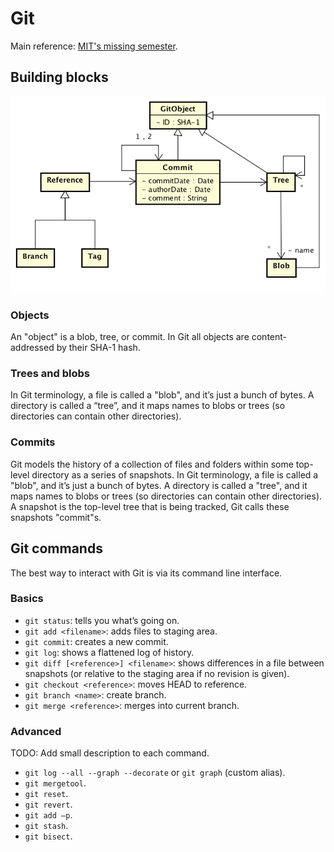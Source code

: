 # Git

Main reference: [MIT's missing semester](https://missing.csail.mit.edu/2020/version-control/).

## Building blocks
![git-uml.png](git-uml.png)

### Objects
An "object" is a blob, tree, or commit.
In Git all objects are content-addressed by their SHA-1 hash.

### Trees and blobs
In Git terminology, a file is called a "blob", and it’s just a bunch of bytes. A directory is called a “tree”, and it maps names to blobs or trees (so directories can contain other directories).

### Commits
Git models the history of a collection of files and folders within some top-level directory as a series of snapshots. In Git terminology, a file is called a "blob", and it’s just a bunch of bytes.
A directory is called a "tree", and it maps names to blobs or trees (so directories can contain other directories).
A snapshot is the top-level tree that is being tracked, Git calls these snapshots "commit"s.


## Git commands
The best way to interact with Git is via its command line interface.

### Basics
* `git status`: tells you what’s going on.
* `git add <filename>`: adds files to staging area.
* `git commit`: creates a new commit.
* `git log`: shows a flattened log of history.
* `git diff [<reference>] <filename>`: shows differences in a file between snapshots (or relative to the staging area if no revision is given).
* `git checkout <reference>`: moves HEAD to reference.
* `git branch <name>`: create branch.
* `git merge <reference>`: merges into current branch.

### Advanced
TODO: Add small description to each command.

* `git log --all --graph --decorate` or `git graph` (custom alias).
* `git mergetool`.
* `git reset`.
* `git revert`.
* `git add –p`.
* `git stash`.
* `git bisect`.

